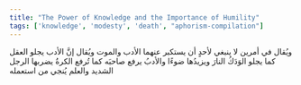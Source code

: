 ```yaml
---
title: "The Power of Knowledge and the Importance of Humility"
tags: ['knowledge', 'modesty', 'death', "aphorism-compilation"]
---
```


 ويُقال في أمرين لا ينبغي لأحدٍ أن يستكبر عنهما الأدب والموت ويُقال إنَّ الأدب يجلو العقل كما يجلو الوَدَكُ النارَ ويزيدُها ضوءًا والأدبُ يرفع صاحبَه كما تُرفع الكرةُ يضربها الرجل الشديد والعلم يُنجي من استعمله
